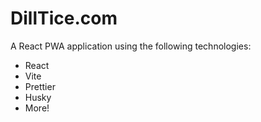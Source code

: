 # DillTice.com

A React PWA application using the following technologies:
- React
- Vite
- Prettier
- Husky
- More!
